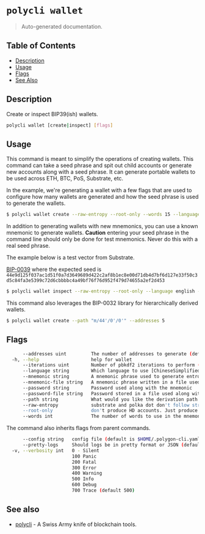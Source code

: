 # `polycli wallet`

> Auto-generated documentation.

## Table of Contents

- [Description](#description)
- [Usage](#usage)
- [Flags](#flags)
- [See Also](#see-also)

## Description

Create or inspect BIP39(ish) wallets.

```bash
polycli wallet [create|inspect] [flags]
```

## Usage

This command is meant to simplify the operations of creating
wallets. This command can take a seed phrase and spit out child
accounts or generate new accounts along with a seed phrase. It can
generate portable wallets to be used across ETH, BTC, PoS, Substrate,
etc.

In the example, we're generating a wallet with a few flags that are
used to configure how many wallets are generated and how the seed
phrase is used to generate the wallets.

```bash
$ polycli wallet create --raw-entropy --root-only --words 15 --language english
```

In addition to generating wallets with new mnemonics, you can use a
known mnemonic to generate wallets. **Caution** entering your seed
phrase in the command line should only be done for test
mnemonics. Never do this with a real seed phrase.

The example below is a test vector from Substrate.

[BIP-0039](https://github.com/paritytech/substrate-bip39/blob/eef2f86337d2dab075806c12948e8a098aa59d59/src/lib.rs#L74) where the expected seed is `44e9d125f037ac1d51f0a7d3649689d422c2af8b1ec8e00d71db4d7bf6d127e33f50c3d5c84fa3e5399c72d6cbbbbc4a49bf76f76d952f479d74655a2ef2d453`

```bash
$ polycli wallet inspect --raw-entropy --root-only --language english --password "Substrate" --mnemonic "abandon abandon abandon abandon abandon abandon abandon abandon abandon abandon abandon about"
```

This command also leverages the BIP-0032 library for hierarchically derived wallets.

```bash
$ polycli wallet create --path "m/44'/0'/0'" --addresses 5
```

## Flags

```bash
      --addresses uint         The number of addresses to generate (default 10)
  -h, --help                   help for wallet
      --iterations uint        Number of pbkdf2 iterations to perform (default 2048)
      --language string        Which language to use [ChineseSimplified, ChineseTraditional, Czech, English, French, Italian, Japanese, Korean, Spanish] (default "english")
      --mnemonic string        A mnemonic phrase used to generate entropy
      --mnemonic-file string   A mnemonic phrase written in a file used to generate entropy
      --password string        Password used along with the mnemonic
      --password-file string   Password stored in a file used along with the mnemonic
      --path string            What would you like the derivation path to be (default "m/44'/60'/0'")
      --raw-entropy            substrate and polka dot don't follow strict bip39 and use raw entropy
      --root-only              don't produce HD accounts. Just produce a single wallet
      --words int              The number of words to use in the mnemonic (default 24)
```

The command also inherits flags from parent commands.

```bash
      --config string   config file (default is $HOME/.polygon-cli.yaml)
      --pretty-logs     Should logs be in pretty format or JSON (default true)
  -v, --verbosity int   0 - Silent
                        100 Panic
                        200 Fatal
                        300 Error
                        400 Warning
                        500 Info
                        600 Debug
                        700 Trace (default 500)
```

## See also

- [polycli](polycli.md) - A Swiss Army knife of blockchain tools.
